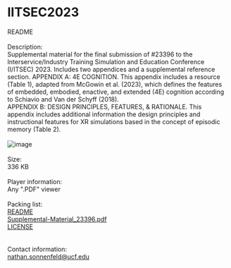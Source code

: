 # IITSEC2023

README
<br><br>
Description:<br>
  Supplemental material for the final submission of #23396 to the Interservice/Industry Training Simulation and Education Conference (I/ITSEC) 2023. Includes two appendices and a supplemental reference section.
    APPENDIX A: 4E COGNITION. This appendix includes a resource (Table 1), adapted from McGowin et al. (2023), which defines the features of embedded, embodied, enactive, and extended (4E) cognition according to Schiavio and Van der Schyff (2018).<br>
    APPENDIX B: DESIGN PRINCIPLES, FEATURES, & RATIONALE. This appendix includes additional information the design principles and instructional features for XR simulations based in the concept of episodic memory (Table 2).
<br><br>
![image](https://github.com/nsonnenf/IITSEC2023/assets/143347417/82d6f010-d6c8-4abb-b1fb-a239dbdaf6f4)
<br><br>
Size:<br>
  336 KB
<br><br>
Player information:<br>
  Any ".PDF" viewer
<br><br>
Packing list:<br>
  [README](https://github.com/nsonnenf/IITSEC2023/blob/main/README.md)<br>
  [Supplemental-Material_23396.pdf](https://github.com/nsonnenf/IITSEC2023/blob/main/Supplemental-Material_23396.pdf)<br>
  [LICENSE](https://github.com/nsonnenf/IITSEC2023/blob/main/LICENSE)<br>
<br><br>
Contact information:<br>
  nathan.sonnenfeld@ucf.edu
